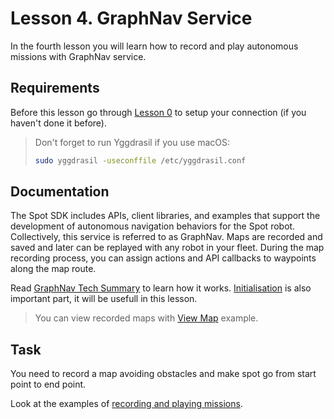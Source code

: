 # Lesson 4. GraphNav Service

In the fourth lesson you will learn how to record and play autonomous missions with GraphNav service.

## Requirements

Before this lesson go through [Lesson 0](/#/lesson/spot-lesson0) to setup your connection (if you haven't done it before).

> Don't forget to run Yggdrasil if you use macOS:
> ```bash
> sudo yggdrasil -useconffile /etc/yggdrasil.conf
> ```

## Documentation

The Spot SDK includes APIs, client libraries, and examples that support the development of autonomous navigation behaviors for the Spot robot. Collectively, this service is referred to as GraphNav. Maps are recorded and saved and later can be replayed with any robot in your fleet. During the map recording process, you can assign actions and API callbacks to waypoints along the map route.

Read [GraphNav Tech Summary](https://dev.bostondynamics.com/docs/concepts/autonomy/graphnav_tech_summary) to learn how it works. [Initialisation](https://dev.bostondynamics.com/docs/concepts/autonomy/initialization) is also important part, it will be usefull in this lesson.

> You can view recorded maps with [View Map](https://github.com/boston-dynamics/spot-sdk/tree/master/python/examples/graph_nav_view_map) example.

## Task

You need to record a map avoiding obstacles and make spot go from start point to end point.

Look at the examples of [recording and playing missions](https://github.com/boston-dynamics/spot-sdk/tree/master/python/examples/graph_nav_command_line).
